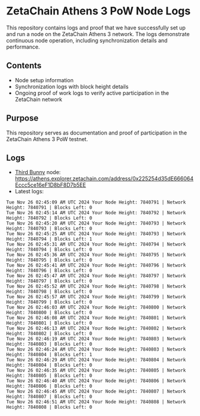 # ZetaChain Athens 3 PoW Node Logs
This repository contains logs and proof that we have successfully set up and run a node on the ZetaChain Athens 3 network. The logs demonstrate continuous node operation, including synchronization details and performance.

## Contents
- Node setup information
- Synchronization logs with block height details
- Ongoing proof of work logs to verify active participation in the ZetaChain network

## Purpose
This repository serves as documentation and proof of participation in the ZetaChain Athens 3 PoW testnet.

## Logs

- [Third Bunny](https://thirdbunny.xyz/) node: https://athens.explorer.zetachain.com/address/0x225254d35dE666064Eccc5ce16eF1D8bF8D7b5EE
- Latest logs:
```
Tue Nov 26 02:45:09 AM UTC 2024 Your Node Height: 7840791 | Network Height: 7840791 | Blocks Left: 0
Tue Nov 26 02:45:14 AM UTC 2024 Your Node Height: 7840792 | Network Height: 7840792 | Blocks Left: 0
Tue Nov 26 02:45:20 AM UTC 2024 Your Node Height: 7840793 | Network Height: 7840793 | Blocks Left: 0
Tue Nov 26 02:45:25 AM UTC 2024 Your Node Height: 7840793 | Network Height: 7840794 | Blocks Left: 1
Tue Nov 26 02:45:31 AM UTC 2024 Your Node Height: 7840794 | Network Height: 7840794 | Blocks Left: 0
Tue Nov 26 02:45:36 AM UTC 2024 Your Node Height: 7840795 | Network Height: 7840795 | Blocks Left: 0
Tue Nov 26 02:45:41 AM UTC 2024 Your Node Height: 7840796 | Network Height: 7840796 | Blocks Left: 0
Tue Nov 26 02:45:47 AM UTC 2024 Your Node Height: 7840797 | Network Height: 7840797 | Blocks Left: 0
Tue Nov 26 02:45:52 AM UTC 2024 Your Node Height: 7840798 | Network Height: 7840798 | Blocks Left: 0
Tue Nov 26 02:45:57 AM UTC 2024 Your Node Height: 7840799 | Network Height: 7840799 | Blocks Left: 0
Tue Nov 26 02:46:03 AM UTC 2024 Your Node Height: 7840800 | Network Height: 7840800 | Blocks Left: 0
Tue Nov 26 02:46:08 AM UTC 2024 Your Node Height: 7840801 | Network Height: 7840801 | Blocks Left: 0
Tue Nov 26 02:46:13 AM UTC 2024 Your Node Height: 7840802 | Network Height: 7840802 | Blocks Left: 0
Tue Nov 26 02:46:19 AM UTC 2024 Your Node Height: 7840803 | Network Height: 7840803 | Blocks Left: 0
Tue Nov 26 02:46:24 AM UTC 2024 Your Node Height: 7840803 | Network Height: 7840804 | Blocks Left: 1
Tue Nov 26 02:46:29 AM UTC 2024 Your Node Height: 7840804 | Network Height: 7840804 | Blocks Left: 0
Tue Nov 26 02:46:35 AM UTC 2024 Your Node Height: 7840805 | Network Height: 7840805 | Blocks Left: 0
Tue Nov 26 02:46:40 AM UTC 2024 Your Node Height: 7840806 | Network Height: 7840806 | Blocks Left: 0
Tue Nov 26 02:46:45 AM UTC 2024 Your Node Height: 7840807 | Network Height: 7840807 | Blocks Left: 0
Tue Nov 26 02:46:51 AM UTC 2024 Your Node Height: 7840808 | Network Height: 7840808 | Blocks Left: 0
```
